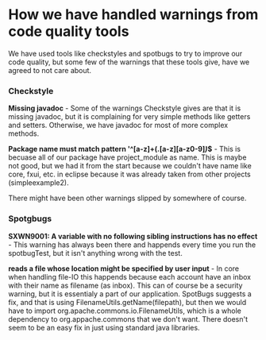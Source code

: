 # How we have handled warnings from code quality tools

We have used tools like checkstyles and spotbugs to try to improve our code quality, but some few of the warnings that these tools give, have we agreed to not care about.

### Checkstyle

**Missing javadoc** - Some of the warnings Checkstyle gives are that it is missing javadoc, but it is complaining for very simple methods like getters and setters. Otherwise, we have javadoc for most of more complex methods.

**Package name must match pattern '^[a-z]+(\.[a-z][a-z0-9]*)*$** - This is becuase all of our package have project_module as name. This is maybe not good, but we had it from the start because we couldn't have name like core, fxui, etc. in eclipse because it was already taken from other projects (simpleexample2).

There might have been other warnings slipped by somewhere of course.

### Spotgbugs

**SXWN9001: A variable with no following sibling instructions has no effect** - This warning has always been there and happends every time you run the spotbugTest, but it isn't anything wrong with the test.

**reads a file whose location might be specified by user input** - In core when handling file-IO this happends because each account have an inbox with their name as filename (as inbox). This can of course be a security warning, but it is essentialy a part of our application. SpotBugs suggests a fix, and that is using FilenameUtils.getName(filepath), but then we would have to import org.apache.commons.io.FilenameUtils, which is a whole dependency to org.appache.commons that we don't want. There doesn't seem to be an easy fix in just using standard java libraries.